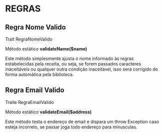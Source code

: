 # REGRAS

## Regra Nome Valido

Trait RegraNomeValido

Método estático **validateName($name)**

Este método simplesmente ajusta o nome informado às regras estabelecidas pela receita, ou seja, se forem passados caracteres inaceitáveis ou qualquer outra condição inaceitável, isso será corrigido de forma automática pela biblioteca. 

## Regra Email Valido

Traite RegraEmailValido

Método estático **validateEmail($address)**

Este método testa o endereço de email e dispara um throw Exception caso esteja incorreto, se passar joga todo endereço para minusculas.  

